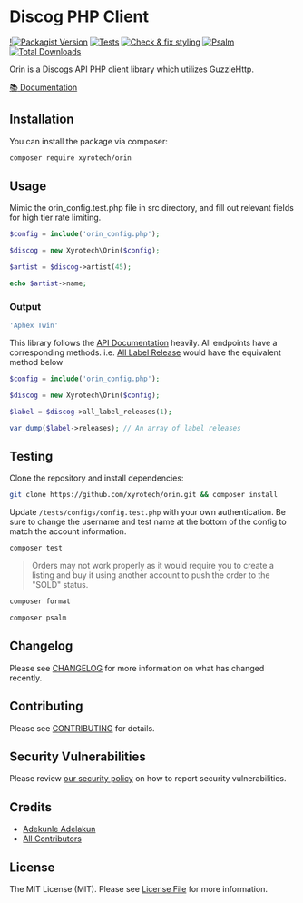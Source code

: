 # Discog PHP Client

[!![Packagist Version](https://img.shields.io/packagist/v/xyrotech/orin)](https://packagist.org/packages/xyrotech/orin)
[![Tests](https://github.com/xyrotech/orin/actions/workflows/run-tests.yml/badge.svg)](https://github.com/xyrotech/orin/actions/workflows/run-tests.yml)
[![Check & fix styling](https://github.com/xyrotech/orin/actions/workflows/php-cs-fixer.yml/badge.svg)](https://github.com/xyrotech/orin/actions/workflows/php-cs-fixer.yml)
[![Psalm](https://github.com/xyrotech/orin/actions/workflows/psalm.yml/badge.svg?branch=main)](https://github.com/xyrotech/orin/actions/workflows/psalm.yml)
[![Total Downloads](https://img.shields.io/packagist/dt/xyrotech/orin.svg?style=flat-square)](https://packagist.org/packages/xyrotech/orin)

Orin is a Discogs API PHP client library which utilizes GuzzleHttp.

[:books: Documentation](https://xyrotech.github.io/orin/)

## Installation
You can install the package via composer: 

```bash
composer require xyrotech/orin
```

## Usage

Mimic the orin_config.test.php file in src directory, and fill out relevant fields for high tier rate limiting.

```php
$config = include('orin_config.php');

$discog = new Xyrotech\Orin($config);

$artist = $discog->artist(45);

echo $artist->name;
```

### Output
```php
'Aphex Twin'
```

This library follows the [API Documentation](https://www.discogs.com/developers) heavily. All endpoints have a corresponding methods. i.e.  [All Label Release](https://www.discogs.com/developers/#page:database,header:database-all-label-releases) would have the equivalent method below

```php
$config = include('orin_config.php');

$discog = new Xyrotech\Orin($config);

$label = $discog->all_label_releases(1);

var_dump($label->releases); // An array of label releases
```
## Testing

Clone the repository and install dependencies:

```bash
git clone https://github.com/xyrotech/orin.git && composer install
```

Update <code>/tests/configs/config.test.php</code> with your own authentication. Be sure to change the username and test name at the bottom of the config to match the account information.

```bash
composer test
```
> Orders may not work properly as it would require you to create a listing and buy it using another account to push the order to the "SOLD" status.

```bash
composer format
```

```bash
composer psalm
```

## Changelog

Please see [CHANGELOG](CHANGELOG.md) for more information on what has changed recently.

## Contributing

Please see [CONTRIBUTING](.github/CONTRIBUTING.md) for details.

## Security Vulnerabilities

Please review [our security policy](../../security/policy) on how to report security vulnerabilities.

## Credits

- [Adekunle Adelakun](https://github.com/kunli0)
- [All Contributors](../../contributors)

## License

The MIT License (MIT). Please see [License File](LICENSE.md) for more information.
